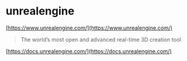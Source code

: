 # unrealengine

[https://www.unrealengine.com/](https://www.unrealengine.com/)

> The world’s most open and advanced real-time 3D creation tool

[https://docs.unrealengine.com/](https://docs.unrealengine.com/)

